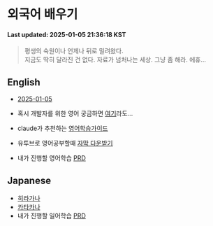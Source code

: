# 외국어 배우기
#### Last updated: 2025-01-05 21:36:18 KST

> 평생의 숙원이나 언제나 뒤로 밀려왔다.   
> 지금도 딱히 달라진 건 없다.
> 자료가 넘처나는 세상. 그냥 좀 해라. 에휴...


## English

- [2025-01-05](en/20250105.md)

- 혹시 개발자를 위한 영어 궁금하면 [여기](https://www.freecodecamp.org/learn/a2-english-for-developers/)라도...
- claude가 추천하는 [영어학습가이드](en/english-learning-guide.md)
- 유투브로 영어공부할때 [자막 다운받기](https://downsub.com/)
- 내가 진행할 영어학습 [PRD](en/en-studyprd.md)

## Japanese

- [히라가나](jp/hiragana-guide.md)
- [카타카나](jp/katakana-guide.md)
- 내가 진행할 일어학습 [PRD](jp/jp-studyprd.md)
   

   
